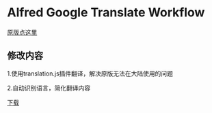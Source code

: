 Alfred Google Translate Workflow
==================================
[原版点这里](https://github.com/zetavg/alfred-google-translate-workflow)

## 修改内容
1.使用translation.js插件翻译，解决原版无法在大陆使用的问题

2.自动识别语言，简化翻译内容

[下载](https://github.com/liuxing87327/alfred-google-translate-workflow/blob/liuxing87327-translation.js/Google%20Translate.alfredworkflow)

